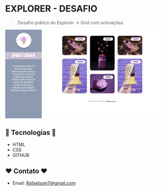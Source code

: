 # EXPLORER - DESAFIO
> Desafio prático do Explorer -> Grid com animações

![preview](/Print%20do%20projeto.jpeg)

## 🔧 Tecnologias 🔧

- HTML
- CSS
- GITHUB

## ❤️ Contato ❤️
 
- Email: Rafaelssm7@gmail.com
